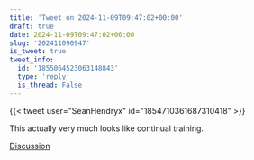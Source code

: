 ```yaml
---
title: 'Tweet on 2024-11-09T09:47:02+00:00'
draft: true
date: 2024-11-09T09:47:02+00:00
slug: '202411090947'
is_tweet: true
tweet_info:
  id: '1855064523063148843'
  type: 'reply'
  is_thread: False
---
```




{{< tweet user="SeanHendryx" id="1854710361687310418" >}}

This actually very much looks like continual training.

[Discussion](https://x.com/sytelus/status/1855064523063148843)
